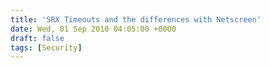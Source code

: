 ```yaml
---
title: 'SRX Timeouts and the differences with Netscreen'
date: Wed, 01 Sep 2010 04:05:00 +0000
draft: false
tags: [Security]
---
```


